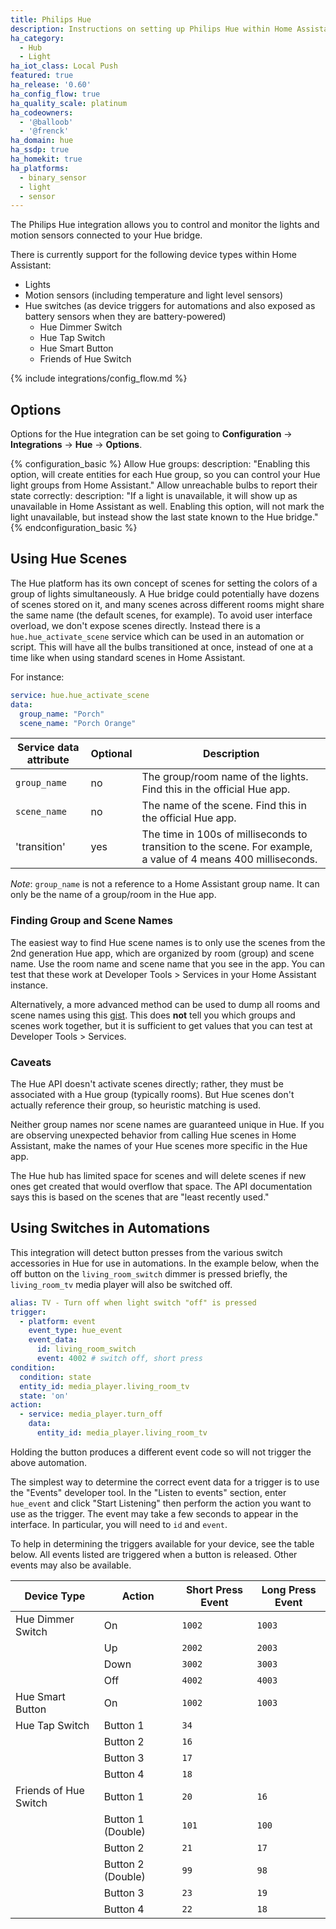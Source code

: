 ```yaml
---
title: Philips Hue
description: Instructions on setting up Philips Hue within Home Assistant.
ha_category:
  - Hub
  - Light
ha_iot_class: Local Push
featured: true
ha_release: '0.60'
ha_config_flow: true
ha_quality_scale: platinum
ha_codeowners:
  - '@balloob'
  - '@frenck'
ha_domain: hue
ha_ssdp: true
ha_homekit: true
ha_platforms:
  - binary_sensor
  - light
  - sensor
---
```


The Philips Hue integration allows you to control and monitor the lights and motion sensors connected to your Hue bridge.

There is currently support for the following device types within Home Assistant:

- Lights
- Motion sensors (including temperature and light level sensors)
- Hue switches (as device triggers for automations and also exposed as battery sensors when they are battery-powered)
  - Hue Dimmer Switch
  - Hue Tap Switch
  - Hue Smart Button
  - Friends of Hue Switch

{% include integrations/config_flow.md %}

## Options

Options for the Hue integration can be set going to **Configuration** -> **Integrations** -> **Hue** -> **Options**.

{% configuration_basic %}
Allow Hue groups:
  description: "Enabling this option, will create entities for each Hue group, so you can control your Hue light groups from Home Assistant."
Allow unreachable bulbs to report their state correctly:
  description: "If a light is unavailable, it will show up as unavailable in Home Assistant as well. Enabling this option, will not mark the light unavailable, but instead show the last state known to the Hue bridge."
{% endconfiguration_basic %}

## Using Hue Scenes

The Hue platform has its own concept of scenes for setting the colors of a group of lights simultaneously. A Hue bridge could potentially have dozens of scenes stored on it, and many scenes across different rooms might share the same name (the default scenes, for example). To avoid user interface overload, we don't expose scenes directly. Instead there is a `hue.hue_activate_scene` service which can be used in an automation or script. This will have all the bulbs transitioned at once, instead of one at a time like when using standard scenes in Home Assistant.

For instance:

```yaml
service: hue.hue_activate_scene
data:
  group_name: "Porch"
  scene_name: "Porch Orange"
```

| Service data attribute | Optional | Description                                                           |
| ---------------------- | -------- | --------------------------------------------------------------------- |
| `group_name`           | no       | The group/room name of the lights. Find this in the official Hue app. |
| `scene_name`           | no       | The name of the scene. Find this in the official Hue app.             |
| 'transition'           | yes      | The time in 100s of milliseconds to transition to the scene. For example, a value of 4 means 400 milliseconds.          |

_Note_: `group_name` is not a reference to a Home Assistant group name. It can only be the name of a group/room in the Hue app.

### Finding Group and Scene Names

The easiest way to find Hue scene names is to only use the scenes from the 2nd generation Hue app, which are organized by room (group) and scene name. Use the room name and scene name that you see in the app. You can test that these work at Developer Tools > Services in your Home Assistant instance.

Alternatively, a more advanced method can be used to dump all rooms and scene names using this [gist](https://gist.github.com/sdague/5479b632e0fce931951c0636c39a9578). This does **not** tell you which groups and scenes work together, but it is sufficient to get values that you can test at Developer Tools > Services.

### Caveats

The Hue API doesn't activate scenes directly; rather, they must be associated with a Hue group (typically rooms). But Hue scenes don't actually reference their group, so heuristic matching is used.

Neither group names nor scene names are guaranteed unique in Hue. If you are observing unexpected behavior from calling Hue scenes in Home Assistant, make the names of your Hue scenes more specific in the Hue app.

The Hue hub has limited space for scenes and will delete scenes if new ones get created that would overflow that space. The API documentation says this is based on the scenes that are "least recently used."

## Using Switches in Automations

This integration will detect button presses from the various switch accessories in Hue for use in automations. In the example below, when the off button on the `living_room_switch` dimmer is pressed briefly, the `living_room_tv` media player will also be switched off.

```yaml
alias: TV - Turn off when light switch "off" is pressed
trigger:
  - platform: event
    event_type: hue_event
    event_data:
      id: living_room_switch
      event: 4002 # switch off, short press
condition:
  condition: state
  entity_id: media_player.living_room_tv
  state: 'on'
action:
  - service: media_player.turn_off
    data:
      entity_id: media_player.living_room_tv
```

<div class="note">
Holding the button produces a different event code so will not trigger the above automation.
</div>

The simplest way to determine the correct event data for a trigger is to use the "Events" developer tool. In the "Listen to events" section, enter `hue_event` and click "Start Listening" then perform the action you want to use as the trigger. The event may take a few seconds to appear in the interface. In particular, you will need to `id` and `event`.

To help in determining the triggers available for your device, see the table below. All events listed are triggered when a button is released. Other events may also be available.

| Device Type           | Action            | Short Press Event | Long Press Event |
| --------------------- | ----------------- | ----------------- | ---------------- |
| Hue Dimmer Switch     | On                | `1002`            | `1003`           |
|                       | Up                | `2002`            | `2003`           |
|                       | Down              | `3002`            | `3003`           |
|                       | Off               | `4002`            | `4003`           |
| Hue Smart Button      | On                | `1002`            | `1003`           |
| Hue Tap Switch        | Button 1          | `34`              |                  |
|                       | Button 2          | `16`              |                  |
|                       | Button 3          | `17`              |                  |
|                       | Button 4          | `18`              |                  |
| Friends of Hue Switch | Button 1          | `20`              | `16`             |
|                       | Button 1 (Double) | `101`             | `100`            |
|                       | Button 2          | `21`              | `17`             |
|                       | Button 2 (Double) | `99`              | `98`             |
|                       | Button 3          | `23`              | `19`             |
|                       | Button 4          | `22`              | `18`             |
